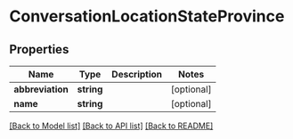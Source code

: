 # ConversationLocationStateProvince

## Properties
Name | Type | Description | Notes
------------ | ------------- | ------------- | -------------
**abbreviation** | **string** |  | [optional] 
**name** | **string** |  | [optional] 

[[Back to Model list]](../README.md#documentation-for-models) [[Back to API list]](../README.md#documentation-for-api-endpoints) [[Back to README]](../README.md)


